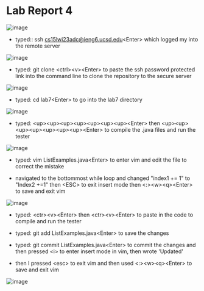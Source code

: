 # Lab Report 4

![image](https://user-images.githubusercontent.com/122497361/221471159-65444ad5-b13c-4659-a9f2-4dbc6486bd2d.png)

- typed:: ssh cs15lwi23adc@ieng6.ucsd.edu\<Enter> which logged my into the remote server

![image](https://user-images.githubusercontent.com/122497361/221471327-9e271311-d153-4cbd-8d2a-59b0102ab68b.png)

- typed: git clone \<ctrl>\<v>\<Enter> to paste the ssh password protected link into the command line to clone the repository to the secure server

![image](https://user-images.githubusercontent.com/122497361/221471464-d4d69366-5d60-4383-b845-afc2a84f8c29.png)

- typed: cd lab7\<Enter> to go into the lab7 directory

![image](https://user-images.githubusercontent.com/122497361/221471588-21061910-78ee-4e6a-b7da-9fe3a5a34a95.png)

- typed: \<up>\<up>\<up>\<up>\<up>\<up>\<up>\<Enter> then \<up>\<up>\<up>\<up>\<up>\<up>\<up>\<Enter> to compile the .java files and run the tester

![image](https://user-images.githubusercontent.com/122497361/221471753-0f980281-0d2c-46c4-85e3-8cb9ee5510e8.png)

- typed: vim ListExamples.java\<Enter> to enter vim and edit the file to correct the mistake

- navigated to the bottommost while loop and changed "index1 += 1" to "Index2 +=1" then \<ESC> to exit insert mode then \<:>\<w>\<q>\<Enter> to save and exit vim

![image](https://user-images.githubusercontent.com/122497361/221472356-5e3d5914-f8d0-417c-8bad-827a9a9af28a.png)

- typed: \<ctr>\<v>\<Enter> then \<ctr>\<v>\<Enter> to paste in the code to compile and run the tester

- typed: git add ListExamples.java\<Enter> to save the changes

- typed: git commit ListExamples.java\<Enter> to commit the changes and then pressed \<i> to enter insert mode in vim, then wrote 'Updated'

- then I pressed \<esc> to exit vim and then used \<:>\<w>\<q>\<Enter> to save and exit vim

![image](https://user-images.githubusercontent.com/122497361/221473138-671d573a-448a-43c1-87ae-f36687d813b2.png)
